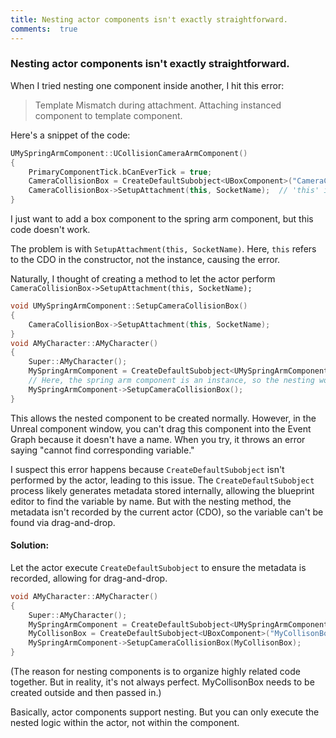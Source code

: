 ```yaml
---
title: Nesting actor components isn't exactly straightforward.
comments:  true
---
```

 


### Nesting actor components isn't exactly straightforward.
 

When I tried nesting one component inside another, I hit this error: 
> Template Mismatch during attachment. Attaching instanced component to template component.

Here's a snippet of the code:
```cpp
UMySpringArmComponent::UCollisionCameraArmComponent()
{
    PrimaryComponentTick.bCanEverTick = true;
    CameraCollisionBox = CreateDefaultSubobject<UBoxComponent>("CameraCollisionBox");
    CameraCollisionBox->SetupAttachment(this, SocketName);  // 'this' is the CDO of the class, not the instance
}
```
I just want to add a box component to the spring arm component, but this code doesn't work.

The problem is with `SetupAttachment(this, SocketName)`. Here, `this` refers to the CDO in the constructor, not the instance, causing the error.

Naturally, I thought of creating a method to let the actor perform `CameraCollisionBox->SetupAttachment(this, SocketName);`
```cpp
void UMySpringArmComponent::SetupCameraCollisionBox()
{
    CameraCollisionBox->SetupAttachment(this, SocketName);
}
void AMyCharacter::AMyCharacter()
{
    Super::AMyCharacter();
    MySpringArmComponent = CreateDefaultSubobject<UMySpringArmComponent>("MySpringArmComponent");
    // Here, the spring arm component is an instance, so the nesting works.
    MySpringArmComponent->SetupCameraCollisionBox();
}
```

This allows the nested component to be created normally. However, in the Unreal component window, you can't drag this component into the Event Graph because it doesn't have a name. When you try, it throws an error saying "cannot find corresponding variable."

I suspect this error happens because `CreateDefaultSubobject` isn't performed by the actor, leading to this issue. The `CreateDefaultSubobject` process likely generates metadata stored internally, allowing the blueprint editor to find the variable by name. But with the nesting method, the metadata isn't recorded by the current actor (CDO), so the variable can't be found via drag-and-drop.

#### Solution:

Let the actor execute `CreateDefaultSubobject` to ensure the metadata is recorded, allowing for drag-and-drop.

```cpp
void AMyCharacter::AMyCharacter()
{
    Super::AMyCharacter();
    MySpringArmComponent = CreateDefaultSubobject<UMySpringArmComponent>("MySpringArmComponent");
    MyCollisonBox = CreateDefaultSubobject<UBoxComponent>("MyCollisonBox");
    MySpringArmComponent->SetupCameraCollisionBox(MyCollisonBox);
}
```


(The reason for nesting components is to organize highly related code together. But in reality, it's not always perfect. MyCollisonBox needs to be created outside and then passed in.)

Basically, actor components support nesting. But you can only execute the nested logic within the actor, not within the component.
